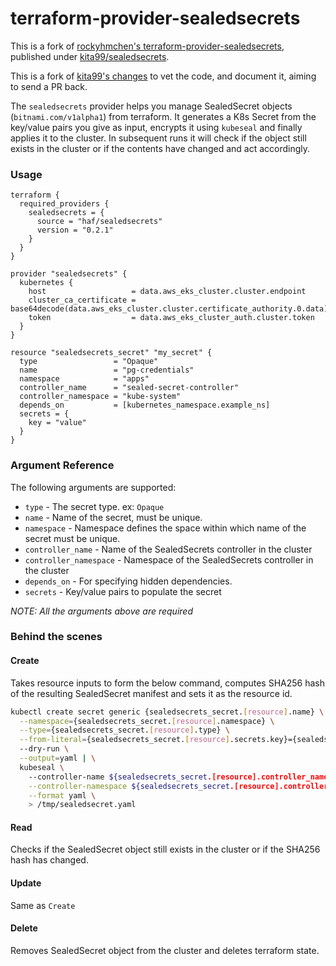 terraform-provider-sealedsecrets
================================

This is a fork of [rockyhmchen's terraform-provider-sealedsecrets](https://github.com/rockyhmchen/terraform-provider-sealedsecrets), published under [kita99/sealedsecrets](https://registry.terraform.io/providers/kita99/sealedsecrets/latest).

This is a fork of [kita99's changes](https://github.com/haf/terraform-provider-sealedsecrets) to vet the code, and
document it, aiming to send a PR back.

The `sealedsecrets` provider helps you manage SealedSecret objects (`bitnami.com/v1alpha1`) from terraform. It generates a
K8s Secret from the key/value pairs you give as input, encrypts it using `kubeseal` and finally applies it to the cluster.
In subsequent runs it will check if the object still exists in the cluster or if the contents have changed and act accordingly.


### Usage

```HCL
terraform {
  required_providers {
    sealedsecrets = {
      source = "haf/sealedsecrets"
      version = "0.2.1"
    }
  }
}

provider "sealedsecrets" {
  kubernetes {
    host                   = data.aws_eks_cluster.cluster.endpoint
    cluster_ca_certificate = base64decode(data.aws_eks_cluster.cluster.certificate_authority.0.data)
    token                  = data.aws_eks_cluster_auth.cluster.token
  }
}

resource "sealedsecrets_secret" "my_secret" {
  type                 = "Opaque"
  name                 = "pg-credentials"
  namespace            = "apps"
  controller_name      = "sealed-secret-controller"
  controller_namespace = "kube-system"
  depends_on           = [kubernetes_namespace.example_ns]
  secrets = {
    key = "value"
  }
}
```

### Argument Reference

The following arguments are supported:

- `type` -  The secret type. ex: `Opaque`
- `name` - Name of the secret, must be unique.
- `namespace` - Namespace defines the space within which name of the secret must be unique.
- `controller_name` - Name of the SealedSecrets controller in the cluster
- `controller_namespace` - Namespace of the SealedSecrets controller in the cluster
- `depends_on` - For specifying hidden dependencies.
- `secrets` - Key/value pairs to populate the secret

*NOTE: All the arguments above are required*


### Behind the scenes

#### Create

Takes resource inputs to form the below command, computes SHA256 hash of the resulting SealedSecret manifest and sets it as the resource id.

```bash
kubectl create secret generic {sealedsecrets_secret.[resource].name} \
  --namespace={sealedsecrets_secret.[resource].namespace} \
  --type={sealedsecrets_secret.[resource].type} \
  --from-literal={sealedsecrets_secret.[resource].secrets.key}={sealedsecrets_secret.[resource].secrets.value} \ # line repeated for each key/value pair
  --dry-run \
  --output=yaml | \
  kubeseal \    
    --controller-name ${sealedsecrets_secret.[resource].controller_name} \
    --controller-namespace ${sealedsecrets_secret.[resource].controller_namespace} \
    --format yaml \
    > /tmp/sealedsecret.yaml
```


#### Read

Checks if the SealedSecret object still exists in the cluster or if the SHA256 hash has changed.


#### Update

Same as `Create`


#### Delete

Removes SealedSecret object from the cluster and deletes terraform state.
